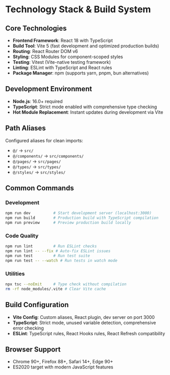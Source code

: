# Technology Stack & Build System

## Core Technologies

- **Frontend Framework**: React 18 with TypeScript
- **Build Tool**: Vite 5 (fast development and optimized production builds)
- **Routing**: React Router DOM v6
- **Styling**: CSS Modules for component-scoped styles
- **Testing**: Vitest (Vite-native testing framework)
- **Linting**: ESLint with TypeScript and React rules
- **Package Manager**: npm (supports yarn, pnpm, bun alternatives)

## Development Environment

- **Node.js**: 16.0+ required
- **TypeScript**: Strict mode enabled with comprehensive type checking
- **Hot Module Replacement**: Instant updates during development via Vite

## Path Aliases

Configured aliases for clean imports:

- `@/` → `src/`
- `@/components/` → `src/components/`
- `@/pages/` → `src/pages/`
- `@/types/` → `src/types/`
- `@/styles/` → `src/styles/`

## Common Commands

### Development

```bash
npm run dev          # Start development server (localhost:3000)
npm run build        # Production build with TypeScript compilation
npm run preview      # Preview production build locally
```

### Code Quality

```bash
npm run lint         # Run ESLint checks
npm run lint -- --fix # Auto-fix ESLint issues
npm run test         # Run test suite
npm run test -- --watch # Run tests in watch mode
```

### Utilities

```bash
npx tsc --noEmit     # Type check without compilation
rm -rf node_modules/.vite # Clear Vite cache
```

## Build Configuration

- **Vite Config**: Custom aliases, React plugin, dev server on port 3000
- **TypeScript**: Strict mode, unused variable detection, comprehensive error checking
- **ESLint**: TypeScript rules, React Hooks rules, React Refresh compatibility

## Browser Support

- Chrome 90+, Firefox 88+, Safari 14+, Edge 90+
- ES2020 target with modern JavaScript features
